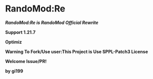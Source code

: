 # RandoMod:Re
***RandoMod:Re is RandoMod Official Rewrite***

**Support 1.21.7**

**Optimiz**

**Warning To Fork/Use user:This Project is Use SPPL-Patch3 License**

**Welcome Issue/PR!**

**by gi199**